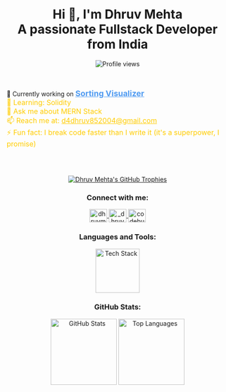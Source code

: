 <h1 align="center">Hi 👋, I'm Dhruv Mehta <br> A passionate Fullstack Developer from India</h1>


<div align="center">
  <img src="https://profile-counter.glitch.me/CodeBurnerrr/count.svg?" alt="Profile views" />
</div>
<br>
<br>

<p align="left">
  🔭 Currently working on 
  <a href="https://visualizealgo.vercel.app/" target="_blank" style="font-size: 18px; color: #4e9af1; font-weight: bold;">
    Sorting Visualizer
  </a>
  <br>
  <span style="font-size: 16px; color: #ffcc00;">🌱 Learning: Solidity</span><br>
  <span style="font-size: 16px; color: #ffcc00;">💬 Ask me about MERN Stack</span><br>
  <span style="font-size: 16px; color: #ffcc00;">📫 Reach me at: <a href="mailto:d4dhruv852004@gmail.com" style="color: #ffcc00;">d4dhruv852004@gmail.com</a></span><br>
  <span style="font-size: 16px; color: #ffcc00;">⚡ Fun fact: I break code faster than I write it (it's a superpower, I promise)</span>
</p>
<br>
<br>
<p align="center">
  <a href="https://github.com/ryo-ma/github-profile-trophy"><img src="https://github-profile-trophy.vercel.app/?username=codeburnerrr" alt="Dhruv Mehta's GitHub Trophies" /></a>
</p>

<h3 align="center">Connect with me:</h3>
<p align="center">
  <a href="https://linkedin.com/in/dhruvmehta85" target="blank">
    <img align="center" src="https://raw.githubusercontent.com/rahuldkjain/github-profile-readme-generator/master/src/images/icons/Social/linked-in-alt.svg" alt="dhruvmehta85" height="30" width="40" />
  </a>
  <a href="https://instagram.com/_dhruvmehta85" target="blank">
    <img align="center" src="https://raw.githubusercontent.com/rahuldkjain/github-profile-readme-generator/master/src/images/icons/Social/instagram.svg" alt="_dhruvmehta85" height="30" width="40" />
  </a>
  <a href="https://www.leetcode.com/codeburnerrr" target="blank">
    <img align="center" src="https://raw.githubusercontent.com/rahuldkjain/github-profile-readme-generator/master/src/images/icons/Social/leet-code.svg" alt="codeburnerrr" height="30" width="40" />
  </a>
</p>

<h3 align="center">Languages and Tools:</h3>
<p align="center" background-color="blue">
  <img src="https://skillicons.dev/icons?i=js,ts,python,react,django,express,nodejs,bootstrap,css3,git,github,html5,mongodb,postgresql,postman,redux,tailwindcss,vite" alt="Tech Stack" height="100" />
</p>

<h3 align="center">GitHub Stats:</h3>
<p align="center">
  <img src="https://github-readme-stats.vercel.app/api?username=CodeBurnerrr&hide_title=false&hide_rank=false&show_icons=true&include_all_commits=true&count_private=true&disable_animations=false&theme=dracula&locale=en&hide_border=false" height="150" alt="GitHub Stats" />
  <img src="https://github-readme-stats.vercel.app/api/top-langs?username=CodeBurnerrr&locale=en&hide_title=false&layout=compact&card_width=320&langs_count=5&theme=dracula&hide_border=false" height="150" alt="Top Languages" />
</p>



